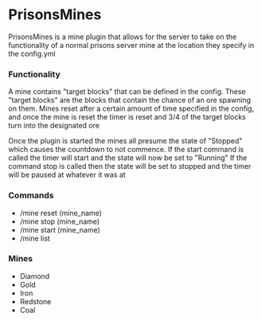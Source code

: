 # PrisonsMines

PrisonsMines is a mine plugin that allows for the server to take on the functionality of a normal prisons server mine at the location they specify in the config.yml

### Functionality
A mine contains "target blocks" that can be defined in the config. These "target blocks" are the blocks that contain the chance of an ore spawning on them.
Mines reset after a certain amount of time specified in the config, and once the mine is reset the timer is reset and 3/4 of the target blocks turn into the designated ore

Once the plugin is started the mines all presume the state of "Stopped" which causes the countdown to not commence.
If the start command is called the timer will start and the state will now be set to "Running"
If the command stop is called then the state will be set to stopped and the timer will be paused at whatever it was at

### Commands
- /mine reset (mine_name)
- /mine stop (mine_name)
- /mine start (mine_name)
- /mine list

### Mines
- Diamond
- Gold
- Iron
- Redstone
- Coal

